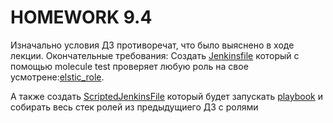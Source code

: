 # HOMEWORK 9.4

Изначально условия ДЗ противоречат, что было выяснено в ходе лекции. Окончательные требования:
Создать [Jenkinsfile](https://github.com/Evgeniy-Nikolskiy/hw85/blob/main/roles/elastic_role/Jenkinsfile) 
который с помощью molecule test проверяет любую роль на свое усмотрене:[elstic_role](https://github.com/Evgeniy-Nikolskiy/hw85/tree/main/roles/elastic_role). 

А также создать [ScriptedJenkinsFile](https://github.com/Evgeniy-Nikolskiy/hw85/blob/main/ScriptedJenkinsFile)
который будет запускать [playbook](https://github.com/Evgeniy-Nikolskiy/hw85) и собирать весь стек ролей из предыдущиего ДЗ с ролями